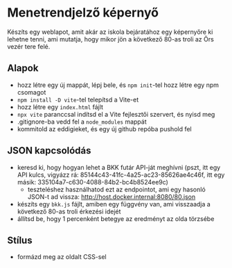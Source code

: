 # Menetrendjelző képernyő

Készíts egy weblapot, amit akár az iskola bejáratához egy képernyőre ki lehetne tenni, ami mutatja, hogy
mikor jön a következő 80-as troli az Örs vezér tere felé.

## Alapok

- hozz létre egy új mappát, lépj bele, és `npm init`-tel hozz létre egy npm csomagot
- `npm install -D vite`-tel telepítsd a Vite-et
- hozz létre egy `index.html` fájlt
- `npx vite` paranccsal indítsd el a Vite fejlesztői szervert, és nyisd meg
- .gitignore-ba vedd fel a `node_modules` mappát
- kommitold az eddigieket, és egy új github repóba pushold fel

## JSON kapcsolódás

- keresd ki, hogy hogyan lehet a BKK futár API-ját meghívni (pszt, itt egy API kulcs, vigyázz rá: 85144c43-41fc-4a25-ac23-85626ae4c46f, itt egy másik: 335104a7-c630-4088-84b2-bc4b8524ee9c)
  - teszteléshez használhatod ezt az endpointot, ami egy hasonló JSON-t ad vissza: http://host.docker.internal:8080/80.json
- készíts egy `bkk.js` fájlt, amiben egy függvény van, ami visszaadja a következő 80-as troli érkezési idejét
- állítsd be, hogy 1 percenként betegye az eredményt az olda törzsébe

## Stílus

- formázd meg az oldalt CSS-sel
